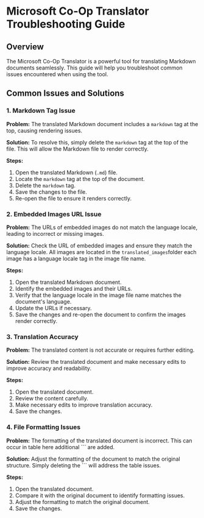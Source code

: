 # Microsoft Co-Op Translator Troubleshooting Guide

## Overview
The Microsoft Co-Op Translator is a powerful tool for translating Markdown documents seamlessly. This guide will help you troubleshoot common issues encountered when using the tool.

## Common Issues and Solutions

### 1. Markdown Tag Issue
**Problem:** The translated Markdown document includes a `markdown` tag at the top, causing rendering issues.

**Solution:** To resolve this, simply delete the `markdown` tag at the top of the file. This will allow the Markdown file to render correctly.

**Steps:**
1. Open the translated Markdown (`.md`) file.
2. Locate the `markdown` tag at the top of the document.
3. Delete the `markdown` tag.
4. Save the changes to the file.
5. Re-open the file to ensure it renders correctly.

### 2. Embedded Images URL Issue
**Problem:** The URLs of embedded images do not match the language locale, leading to incorrect or missing images.

**Solution:** Check the URL of embedded images and ensure they match the language locale. All images are located in the `translated_images`folder each image has a language locale tag in the image file name.

**Steps:**
1. Open the translated Markdown document.
2. Identify the embedded images and their URLs.
3. Verify that the language locale in the image file name matches the document's language.
4. Update the URLs if necessary.
5. Save the changes and re-open the document to confirm the images render correctly.

### 3. Translation Accuracy
**Problem:** The translated content is not accurate or requires further editing.

**Solution:** Review the translated document and make necessary edits to improve accuracy and readability.

**Steps:**
1. Open the translated document.
2. Review the content carefully.
3. Make necessary edits to improve translation accuracy.
4. Save the changes.

### 4. File Formatting Issues
**Problem:** The formatting of the translated document is incorrect. This can occur in table here additional ``` are added.

**Solution:** Adjust the formatting of the document to match the original structure. Simply deleting the ``` will address the table issues.

**Steps:**
1. Open the translated document.
2. Compare it with the original document to identify formatting issues.
3. Adjust the formatting to match the original document.
4. Save the changes.